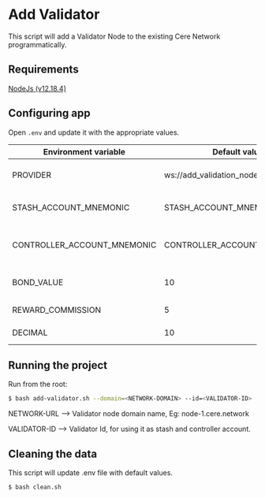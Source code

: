 # Add Validator

This script will add a Validator Node to the existing Cere Network programmatically.


## Requirements
[NodeJs (v12.18.4)](https://nodejs.org/en/download/ "NodeJs (v12.18.4)")


## Configuring app
Open `.env` and update it with the appropriate values.

|  Environment variable | Default value  | Description   |
| ------------ | ------------ | ------------ |
|  PROVIDER |  ws://add_validation_node_custom:9944 |  Node websocket provider |
|  STASH_ACCOUNT_MNEMONIC |STASH_ACCOUNT_MNEMONIC   |   Mnemonic for stash account|
| CONTROLLER_ACCOUNT_MNEMONIC  |CONTROLLER_ACCOUNT_MNEMONIC   | Mnemonic for controller account  |
| BOND_VALUE  | 10  | Stash account bond value  |
| REWARD_COMMISSION  | 5  | Reward commission  |
| DECIMAL  | 10  | Decimal value  |


## Running the project
Run from the root:

```bash
$ bash add-validator.sh --domain=<NETWORK-DOMAIN> --id=<VALIDATOR-ID>
```
NETWORK-URL  -->  Validator node domain name, Eg: node-1.cere.network

VALIDATOR-ID -->  Validator Id, for using it as stash and controller account. 


## Cleaning the data

This script will update .env file with default values.
```bash
$ bash clean.sh
```